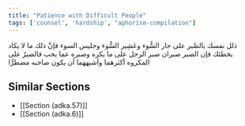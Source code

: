 ```yaml
---
title: "Patience with Difficult People"
tags: ['counsel', 'hardship', "aphorism-compilation"]
---
```


 ذلل نفسك بالصَّبر على جار السُّوء وعَشِير السُّوء وجليس السوء فإنَّ ذلك ما لا يكاد يخطئك فإن الصبر صبران صبر الرجل على ما يكره وصبره عما يحب فالصبرُ على المكروه أكثرهما وأشبههما أن يكون صاحبه مضطرًّا

## Similar Sections
- [[Section (adka.57)]]
 - [[Section (adka.6)]]
